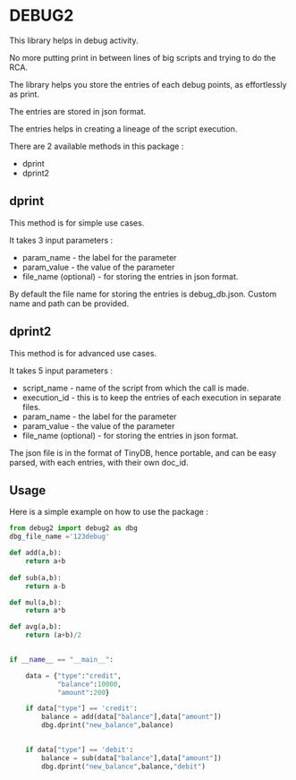 # DEBUG2

This library helps in debug activity.

No more putting print in between lines of big scripts and trying to do the RCA.

The library helps you store the entries of each debug points, as effortlessly as print.

The entries are stored in json format.

The entries helps in creating a lineage of the script execution.

There are 2 available methods in this package :
- dprint
- dprint2

## dprint
This method is for simple use cases.

It takes 3 input parameters :
- param_name - the label for the parameter
- param_value - the value of the parameter
- file_name (optional) - for storing the entries in json format.

By default the file name for storing the entries is debug_db.json. Custom name and path can be provided.

## dprint2
This method is for advanced use cases.

It takes 5 input parameters :
- script_name - name of the script from which the call is made.
- execution_id - this is to keep the entries of each execution in separate files.
- param_name - the label for the parameter
- param_value - the value of the parameter
- file_name (optional) - for storing the entries in json format.

The json file is in the format of TinyDB, hence portable, and can be easy parsed, with each entries, with their own doc_id.


## Usage

Here is a simple example on how to use the package :

```python
from debug2 import debug2 as dbg
dbg_file_name ='123debug'

def add(a,b):
    return a+b
    
def sub(a,b):
    return a-b

def mul(a,b):
    return a*b

def avg(a,b):
    return (a+b)/2
    

if __name__ == "__main__":

    data = {"type":"credit",
            "balance":10000,
            "amount":200}

    if data["type"] == 'credit':
        balance = add(data["balance"],data["amount"])
        dbg.dprint("new_balance",balance)

        
    if data["type"] == 'debit':
        balance = sub(data["balance"],data["amount"])
        dbg.dprint("new_balance",balance,"debit")


```
